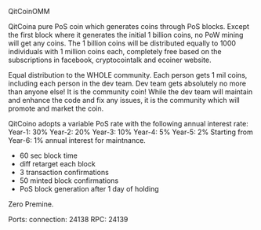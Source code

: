 
QitCoinOMM

QitCoina pure PoS coin which generates coins through PoS blocks. Except the first block where it generates the initial 1 billion coins, no PoW mining will get any coins. The 1 billion coins will be distributed equally to 1000 individuals with 1 million coins each, completely free based on the subscriptions in facebook, cryptocointalk and ecoiner website. 

Equal distribution to the WHOLE community. Each person gets 1 mil coins, including each person in the dev team. Dev team gets absolutely no more than anyone else! It is the community coin! While the dev team will maintain and enhance the code and fix any issues, it is the community which will promote and market the coin.  

QitCoino adopts a variable PoS rate with the following annual interest rate:
Year-1: 30%
Year-2: 20%
Year-3: 10%
Year-4: 5%
Year-5: 2%
Starting from Year-6: 1% annual interest for maintnance. 

- 60 sec block time
- diff retarget each block
- 3 transaction confirmations
- 50 minted block confirmations
- PoS block generation after 1 day of holding

Zero Premine.

Ports:
connection:	24138
RPC:			24139
